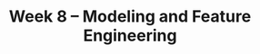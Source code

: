 ---
    title: Week 8 – Modeling and Feature Engineering
    weekNumber: 8
    days:
      - date: 2023-2-27
        events:
          "**LEC 19**{: .label .label-lecture } Text Features, Continued":
            "[Ch. 9.2](https://notes.dsc80.com/content/09/data-pipelines.html)"
          "**Lab 7**{: .label .label-lab } **[Regular Expressions and Text Data (due 2/27)](https://github.com/dsc-courses/dsc80-2023-wi/blob/master/labs/07-regex/lab.ipynb)**":
      - date: 2023-3-1
        events:
          "**LEC 20**{: .label .label-lecture } Modeling and Regression":
            "[Ch. 10.1](https://notes.dsc80.com/content/10/intro-modeling.html)"
          "**DIS 7**{: .label .label-disc } Lab 7 Reflection (due 3/4)":
      - date: 2023-3-2
        events:
          "**PROJ 4**{: .label .label-proj } **Language Models 🗣 (Checkpoint due 3/2)**":
      - date: 2023-3-3
        events:
          "**LEC 21**{: .label .label-lecture } Feature Engineering":
            "[Ch. 9.1](https://notes.dsc80.com/content/09/features.html)"
                
---